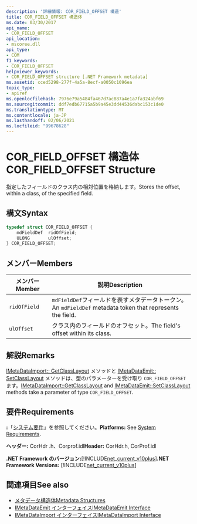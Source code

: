 ```yaml
---
description: '詳細情報: COR_FIELD_OFFSET 構造'
title: COR_FIELD_OFFSET 構造体
ms.date: 03/30/2017
api_name:
- COR_FIELD_OFFSET
api_location:
- mscoree.dll
api_type:
- COM
f1_keywords:
- COR_FIELD_OFFSET
helpviewer_keywords:
- COR_FIELD_OFFSET structure [.NET Framework metadata]
ms.assetid: cced5298-277f-4a5a-8ecf-a0050c1096ea
topic_type:
- apiref
ms.openlocfilehash: 7976e79a5484fa467d7ac887a4e1a7fa324abf69
ms.sourcegitcommit: ddf7edb67715a5b9a45e3dd44536dabc153c1de0
ms.translationtype: MT
ms.contentlocale: ja-JP
ms.lasthandoff: 02/06/2021
ms.locfileid: "99678628"
---
```

# <a name="cor_field_offset-structure"></a><span data-ttu-id="82fd8-103">COR_FIELD_OFFSET 構造体</span><span class="sxs-lookup"><span data-stu-id="82fd8-103">COR_FIELD_OFFSET Structure</span></span>

<span data-ttu-id="82fd8-104">指定したフィールドのクラス内の相対位置を格納します。</span><span class="sxs-lookup"><span data-stu-id="82fd8-104">Stores the offset, within a class, of the specified field.</span></span>  
  
## <a name="syntax"></a><span data-ttu-id="82fd8-105">構文</span><span class="sxs-lookup"><span data-stu-id="82fd8-105">Syntax</span></span>  
  
```cpp  
typedef struct COR_FIELD_OFFSET {  
    mdFieldDef  ridOfField;  
    ULONG       ulOffset;  
} COR_FIELD_OFFSET;  
```  
  
## <a name="members"></a><span data-ttu-id="82fd8-106">メンバー</span><span class="sxs-lookup"><span data-stu-id="82fd8-106">Members</span></span>  
  
|<span data-ttu-id="82fd8-107">メンバー</span><span class="sxs-lookup"><span data-stu-id="82fd8-107">Member</span></span>|<span data-ttu-id="82fd8-108">説明</span><span class="sxs-lookup"><span data-stu-id="82fd8-108">Description</span></span>|  
|------------|-----------------|  
|`ridOfField`|<span data-ttu-id="82fd8-109">`mdFieldDef`フィールドを表すメタデータトークン。</span><span class="sxs-lookup"><span data-stu-id="82fd8-109">An `mdFieldDef` metadata token that represents the field.</span></span>|  
|`ulOffset`|<span data-ttu-id="82fd8-110">クラス内のフィールドのオフセット。</span><span class="sxs-lookup"><span data-stu-id="82fd8-110">The field's offset within its class.</span></span>|  
  
## <a name="remarks"></a><span data-ttu-id="82fd8-111">解説</span><span class="sxs-lookup"><span data-stu-id="82fd8-111">Remarks</span></span>  

 <span data-ttu-id="82fd8-112">[IMetaDataImport:: GetClassLayout](imetadataimport-getclasslayout-method.md) メソッドと [IMetaDataEmit:: SetClassLayout](imetadataemit-setclasslayout-method.md) メソッドは、型のパラメーターを受け取り `COR_FIELD_OFFSET` ます。</span><span class="sxs-lookup"><span data-stu-id="82fd8-112">[IMetaDataImport::GetClassLayout](imetadataimport-getclasslayout-method.md) and [IMetaDataEmit::SetClassLayout](imetadataemit-setclasslayout-method.md) methods take a parameter of type `COR_FIELD_OFFSET`.</span></span>  
  
## <a name="requirements"></a><span data-ttu-id="82fd8-113">要件</span><span class="sxs-lookup"><span data-stu-id="82fd8-113">Requirements</span></span>  

 <span data-ttu-id="82fd8-114">**:**「[システム要件](../../get-started/system-requirements.md)」を参照してください。</span><span class="sxs-lookup"><span data-stu-id="82fd8-114">**Platforms:** See [System Requirements](../../get-started/system-requirements.md).</span></span>  
  
 <span data-ttu-id="82fd8-115">**ヘッダー:** CorHdr .h、Corprof.idl</span><span class="sxs-lookup"><span data-stu-id="82fd8-115">**Header:** CorHdr.h, CorProf.idl</span></span>  
  
 <span data-ttu-id="82fd8-116">**.NET Framework のバージョン:**[!INCLUDE[net_current_v10plus](../../../../includes/net-current-v10plus-md.md)]</span><span class="sxs-lookup"><span data-stu-id="82fd8-116">**.NET Framework Versions:** [!INCLUDE[net_current_v10plus](../../../../includes/net-current-v10plus-md.md)]</span></span>  
  
## <a name="see-also"></a><span data-ttu-id="82fd8-117">関連項目</span><span class="sxs-lookup"><span data-stu-id="82fd8-117">See also</span></span>

- [<span data-ttu-id="82fd8-118">メタデータ構造体</span><span class="sxs-lookup"><span data-stu-id="82fd8-118">Metadata Structures</span></span>](metadata-structures.md)
- [<span data-ttu-id="82fd8-119">IMetaDataEmit インターフェイス</span><span class="sxs-lookup"><span data-stu-id="82fd8-119">IMetaDataEmit Interface</span></span>](imetadataemit-interface.md)
- [<span data-ttu-id="82fd8-120">IMetaDataImport インターフェイス</span><span class="sxs-lookup"><span data-stu-id="82fd8-120">IMetaDataImport Interface</span></span>](imetadataimport-interface.md)
